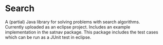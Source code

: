 # Search
A (partial) Java library for solving problems with search algorithms.
Currently uploaded as an eclipse project.
Includes an example implementation in the satnav package. This package includes the test cases which can be run as a JUnit test in eclipse.
